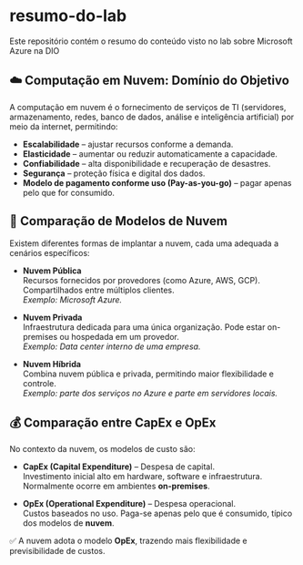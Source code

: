 # resumo-do-lab
Este repositório contém o resumo do conteúdo visto no lab sobre Microsoft Azure na DIO

## ☁️ Computação em Nuvem: Domínio do Objetivo
A computação em nuvem é o fornecimento de serviços de TI (servidores, armazenamento, redes, banco de dados, análise e inteligência artificial) por meio da internet, permitindo:

- **Escalabilidade** – ajustar recursos conforme a demanda.
- **Elasticidade** – aumentar ou reduzir automaticamente a capacidade.
- **Confiabilidade** – alta disponibilidade e recuperação de desastres.
- **Segurança** – proteção física e digital dos dados.
- **Modelo de pagamento conforme uso (Pay-as-you-go)** – pagar apenas pelo que for consumido.

## 🔄 Comparação de Modelos de Nuvem
Existem diferentes formas de implantar a nuvem, cada uma adequada a cenários específicos:

- **Nuvem Pública**  
  Recursos fornecidos por provedores (como Azure, AWS, GCP). Compartilhados entre múltiplos clientes.  
  *Exemplo: Microsoft Azure.*

- **Nuvem Privada**  
  Infraestrutura dedicada para uma única organização. Pode estar on-premises ou hospedada em um provedor.  
  *Exemplo: Data center interno de uma empresa.*

- **Nuvem Híbrida**  
  Combina nuvem pública e privada, permitindo maior flexibilidade e controle.  
  *Exemplo: parte dos serviços no Azure e parte em servidores locais.*

## 💰 Comparação entre CapEx e OpEx
No contexto da nuvem, os modelos de custo são:

- **CapEx (Capital Expenditure)** – Despesa de capital.  
  Investimento inicial alto em hardware, software e infraestrutura. Normalmente ocorre em ambientes **on-premises**.

- **OpEx (Operational Expenditure)** – Despesa operacional.  
  Custos baseados no uso. Paga-se apenas pelo que é consumido, típico dos modelos de **nuvem**.

✅ A nuvem adota o modelo **OpEx**, trazendo mais flexibilidade e previsibilidade de custos.
